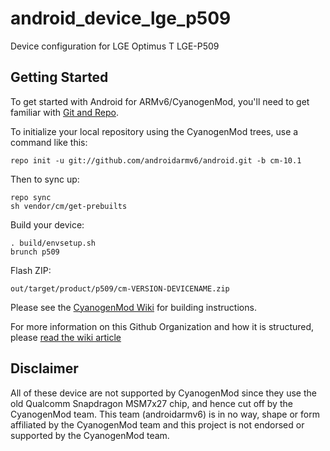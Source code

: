 android_device_lge_p509
==========================

Device configuration for LGE Optimus T LGE-P509

Getting Started
---------------

To get started with Android for ARMv6/CyanogenMod, you'll need to get
familiar with [Git and Repo](http://source.android.com/source/version-control.html).

To initialize your local repository using the CyanogenMod trees, use a command like this:

    repo init -u git://github.com/androidarmv6/android.git -b cm-10.1

Then to sync up:

    repo sync
    sh vendor/cm/get-prebuilts

Build your device:

    . build/envsetup.sh
    brunch p509

Flash ZIP:

    out/target/product/p509/cm-VERSION-DEVICENAME.zip


Please see the [CyanogenMod Wiki](http://wiki.cyanogenmod.org/) for building instructions.

For more information on this Github Organization and how it is structured,
please [read the wiki article](http://wiki.cyanogenmod.org/index.php/Github_Organization)

Disclaimer
--------

All of these device are not supported by CyanogenMod since they use the old Qualcomm
Snapdragon MSM7x27 chip, and hence cut off by the CyanogenMod team. This team (androidarmv6)
is in no way, shape or form affiliated by the CyanogenMod team and this project is not
endorsed or supported by the CyanogenMod team.

